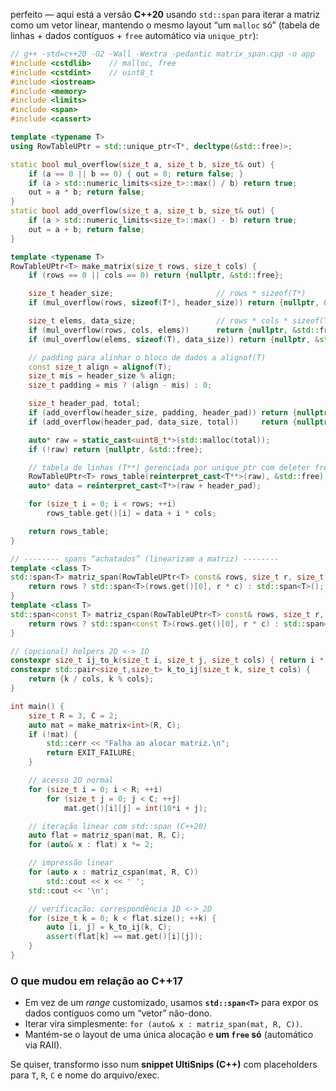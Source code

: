 perfeito — aqui está a versão **C++20** usando `std::span` para iterar a matriz como um vetor linear, mantendo o mesmo layout “um `malloc` só” (tabela de linhas + dados contíguos + `free` automático via `unique_ptr`):

```cpp
// g++ -std=c++20 -O2 -Wall -Wextra -pedantic matrix_span.cpp -o app
#include <cstdlib>    // malloc, free
#include <cstdint>    // uint8_t
#include <iostream>
#include <memory>
#include <limits>
#include <span>
#include <cassert>

template <typename T>
using RowTableUPtr = std::unique_ptr<T*, decltype(&std::free)>;

static bool mul_overflow(size_t a, size_t b, size_t& out) {
    if (a == 0 || b == 0) { out = 0; return false; }
    if (a > std::numeric_limits<size_t>::max() / b) return true;
    out = a * b; return false;
}
static bool add_overflow(size_t a, size_t b, size_t& out) {
    if (a > std::numeric_limits<size_t>::max() - b) return true;
    out = a + b; return false;
}

template <typename T>
RowTableUPtr<T> make_matrix(size_t rows, size_t cols) {
    if (rows == 0 || cols == 0) return {nullptr, &std::free};

    size_t header_size;                       // rows * sizeof(T*)
    if (mul_overflow(rows, sizeof(T*), header_size)) return {nullptr, &std::free};

    size_t elems, data_size;                  // rows * cols * sizeof(T)
    if (mul_overflow(rows, cols, elems))      return {nullptr, &std::free};
    if (mul_overflow(elems, sizeof(T), data_size)) return {nullptr, &std::free};

    // padding para alinhar o bloco de dados a alignof(T)
    const size_t align = alignof(T);
    size_t mis = header_size % align;
    size_t padding = mis ? (align - mis) : 0;

    size_t header_pad, total;
    if (add_overflow(header_size, padding, header_pad)) return {nullptr, &std::free};
    if (add_overflow(header_pad, data_size, total))     return {nullptr, &std::free};

    auto* raw = static_cast<uint8_t*>(std::malloc(total));
    if (!raw) return {nullptr, &std::free};

    // tabela de linhas (T**) gerenciada por unique_ptr com deleter free
    RowTableUPtr<T> rows_table(reinterpret_cast<T**>(raw), &std::free);
    auto* data = reinterpret_cast<T*>(raw + header_pad);

    for (size_t i = 0; i < rows; ++i)
        rows_table.get()[i] = data + i * cols;

    return rows_table;
}

// -------- spans “achatados” (linearizam a matriz) --------
template <class T>
std::span<T> matriz_span(RowTableUPtr<T> const& rows, size_t r, size_t c) {
    return rows ? std::span<T>(rows.get()[0], r * c) : std::span<T>();
}
template <class T>
std::span<const T> matriz_cspan(RowTableUPtr<T> const& rows, size_t r, size_t c) {
    return rows ? std::span<const T>(rows.get()[0], r * c) : std::span<const T>();
}

// (opcional) helpers 2D <-> 1D
constexpr size_t ij_to_k(size_t i, size_t j, size_t cols) { return i * cols + j; }
constexpr std::pair<size_t,size_t> k_to_ij(size_t k, size_t cols) {
    return {k / cols, k % cols};
}

int main() {
    size_t R = 3, C = 2;
    auto mat = make_matrix<int>(R, C);
    if (!mat) {
        std::cerr << "Falha ao alocar matriz.\n";
        return EXIT_FAILURE;
    }

    // acesso 2D normal
    for (size_t i = 0; i < R; ++i)
        for (size_t j = 0; j < C; ++j)
            mat.get()[i][j] = int(10*i + j);

    // iteração linear com std::span (C++20)
    auto flat = matriz_span(mat, R, C);
    for (auto& x : flat) x *= 2;

    // impressão linear
    for (auto x : matriz_cspan(mat, R, C))
        std::cout << x << ' ';
    std::cout << '\n';

    // verificação: correspondência 1D <-> 2D
    for (size_t k = 0; k < flat.size(); ++k) {
        auto [i, j] = k_to_ij(k, C);
        assert(flat[k] == mat.get()[i][j]);
    }
}
```

### O que mudou em relação ao C++17

* Em vez de um *range* customizado, usamos **`std::span<T>`** para expor os dados contíguos como um “vetor” não-dono.
* Iterar vira simplesmente: `for (auto& x : matriz_span(mat, R, C))`.
* Mantém-se o layout de uma única alocação e **um `free` só** (automático via RAII).

Se quiser, transformo isso num **snippet UltiSnips (C++)** com placeholders para `T`, `R`, `C` e nome do arquivo/exec.

